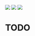 ![](../../workflows/gds/badge.svg) ![](../../workflows/docs/badge.svg) ![](../../workflows/test/badge.svg)

# TODO
